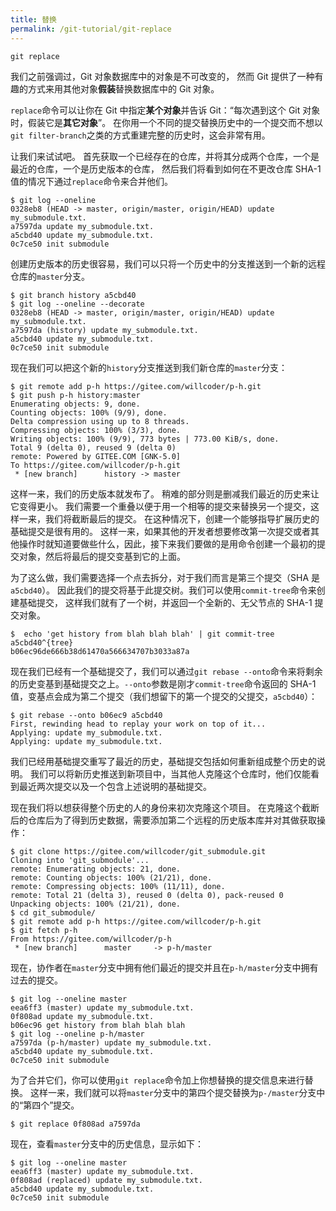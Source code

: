 ```yaml
---
title: 替换
permalink: /git-tutorial/git-replace
---
```


`git replace`

我们之前强调过，Git 对象数据库中的对象是不可改变的， 然而 Git 提供了一种有趣的方式来用其他对象**假装**替换数据库中的 Git 对象。

`replace`命令可以让你在 Git 中指定**某个对象**并告诉 Git：“每次遇到这个 Git 对象时，假装它是**其它对象**”。 在你用一个不同的提交替换历史中的一个提交而不想以`git filter-branch`之类的方式重建完整的历史时，这会非常有用。

让我们来试试吧。 首先获取一个已经存在的仓库，并将其分成两个仓库，一个是最近的仓库，一个是历史版本的仓库， 然后我们将看到如何在不更改仓库 SHA-1 值的情况下通过`replace`命令来合并他们。

```shell
$ git log --oneline
0328eb8 (HEAD -> master, origin/master, origin/HEAD) update my_submodule.txt.
a7597da update my_submodule.txt.
a5cbd40 update my_submodule.txt.
0c7ce50 init submodule
```
创建历史版本的历史很容易，我们可以只将一个历史中的分支推送到一个新的远程仓库的`master`分支。
```shell
$ git branch history a5cbd40 
$ git log --oneline --decorate
0328eb8 (HEAD -> master, origin/master, origin/HEAD) update my_submodule.txt.
a7597da (history) update my_submodule.txt.
a5cbd40 update my_submodule.txt.
0c7ce50 init submodule
```
现在我们可以把这个新的`history`分支推送到我们新仓库的`master`分支：

```shell
$ git remote add p-h https://gitee.com/willcoder/p-h.git
$ git push p-h history:master
Enumerating objects: 9, done.
Counting objects: 100% (9/9), done.
Delta compression using up to 8 threads.
Compressing objects: 100% (3/3), done.
Writing objects: 100% (9/9), 773 bytes | 773.00 KiB/s, done.
Total 9 (delta 0), reused 9 (delta 0)
remote: Powered by GITEE.COM [GNK-5.0]
To https://gitee.com/willcoder/p-h.git
 * [new branch]      history -> master
```
这样一来，我们的历史版本就发布了。 稍难的部分则是删减我们最近的历史来让它变得更小。 我们需要一个重叠以便于用一个相等的提交来替换另一个提交，这样一来，我们将截断最后的提交。
在这种情况下，创建一个能够指导扩展历史的基础提交是很有用的。 这样一来，如果其他的开发者想要修改第一次提交或者其他操作时就知道要做些什么，因此，接下来我们要做的是用命令创建一个最初的提交对象，然后将最后的提交变基到它的上面。

为了这么做，我们需要选择一个点去拆分，对于我们而言是第三个提交（SHA 是`a5cbd40`）。 因此我们的提交将基于此提交树。我们可以使用`commit-tree`命令来创建基础提交， 这样我们就有了一个树，并返回一个全新的、无父节点的 SHA-1 提交对象。

```shell
$  echo 'get history from blah blah blah' | git commit-tree a5cbd40^{tree}
b06ec96de666b38d61470a566634707b3033a87a
```
现在我们已经有一个基础提交了，我们可以通过`git rebase --onto`命令来将剩余的历史变基到基础提交之上。`--onto`参数是刚才`commit-tree`命令返回的 SHA-1 值，变基点会成为第二个提交（我们想留下的第一个提交的父提交，`a5cbd40`）：

```shell
$ git rebase --onto b06ec9 a5cbd40
First, rewinding head to replay your work on top of it...
Applying: update my_submodule.txt.
Applying: update my_submodule.txt.
```
我们已经用基础提交重写了最近的历史，基础提交包括如何重新组成整个历史的说明。 我们可以将新历史推送到新项目中，当其他人克隆这个仓库时，他们仅能看到最近两次提交以及一个包含上述说明的基础提交。

现在我们将以想获得整个历史的人的身份来初次克隆这个项目。 在克隆这个截断后的仓库后为了得到历史数据，需要添加第二个远程的历史版本库并对其做获取操作：

```shell
$ git clone https://gitee.com/willcoder/git_submodule.git
Cloning into 'git_submodule'...
remote: Enumerating objects: 21, done.
remote: Counting objects: 100% (21/21), done.
remote: Compressing objects: 100% (11/11), done.
remote: Total 21 (delta 3), reused 0 (delta 0), pack-reused 0
Unpacking objects: 100% (21/21), done.
$ cd git_submodule/
$ git remote add p-h https://gitee.com/willcoder/p-h.git
$ git fetch p-h
From https://gitee.com/willcoder/p-h
 * [new branch]      master     -> p-h/master
```
现在，协作者在`master`分支中拥有他们最近的提交并且在`p-h/master`分支中拥有过去的提交。
```shell
$ git log --oneline master
eea6ff3 (master) update my_submodule.txt.
0f808ad update my_submodule.txt.
b06ec96 get history from blah blah blah
$ git log --oneline p-h/master
a7597da (p-h/master) update my_submodule.txt.
a5cbd40 update my_submodule.txt.
0c7ce50 init submodule
```
为了合并它们，你可以使用`git replace`命令加上你想替换的提交信息来进行替换。 这样一来，我们就可以将`master`分支中的第四个提交替换为`p-/master`分支中的“第四个”提交。
```shell
$ git replace 0f808ad a7597da
```
现在，查看`master`分支中的历史信息，显示如下：
```shell
$ git log --oneline master
eea6ff3 (master) update my_submodule.txt.
0f808ad (replaced) update my_submodule.txt.
a5cbd40 update my_submodule.txt.
0c7ce50 init submodule
```